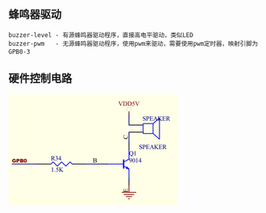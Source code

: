 ## 蜂鸣器驱动 

```
buzzer-level - 有源蜂鸣器驱动程序，直接高电平驱动，类似LED
buzzer-pwm   - 无源蜂鸣器驱动程序，使用pwm来驱动，需要使用pwm定时器，映射引脚为GPB0-3
```

## 硬件控制电路

![buzzer-ctrl-circuit](./buzzer-ctrl-circuit.png)
